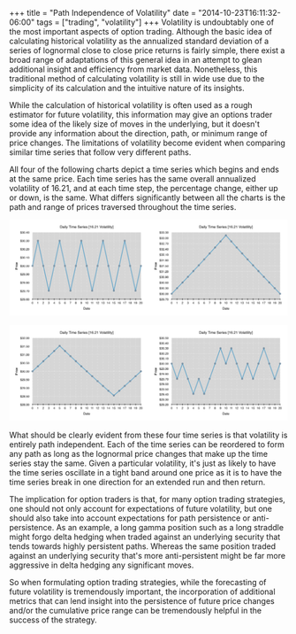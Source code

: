 +++
title = "Path Independence of Volatility"
date = "2014-10-23T16:11:32-06:00"
tags = ["trading", "volatility"]
+++
Volatility is undoubtably one of the most important aspects of option trading.  Although the basic idea of calculating historical volatility as the annualized standard deviation of a series of lognormal close to close price returns is fairly simple, there exist a broad range of adaptations of this general idea in an attempt to glean additional insight and efficiency from market data.  Nonetheless, this traditional method of calculating volatility is still in wide use due to the simplicity of its calculation and the intuitive nature of its insights.
<!--more-->

While the calculation of historical volatility is often used as a rough estimator for future volatility, this information may give an options trader some idea of the likely size of moves in the underlying, but it doesn't provide any information about the direction, path, or minimum range of price changes.  The limitations of volatility become evident when comparing similar time series that follow very different paths.

All four of the following charts depict a time series which begins and ends at the same price. Each time series has the same overall annualized volatility of 16.21, and at each time step, the percentage change, either up or down, is the same. What differs significantly between all the charts is the path and range of prices traversed throughout the time series.  

<a href="/images/2014/volatility1.png"><img src="/images/2014/volatility1.png" alt="Volatility Study 1" title="Volatility Study 1" height="50%" width="50%"></a><a href="/images/2014/volatility2.png"><img src="/images/2014/volatility2.png" alt="Volatility Study 2" title="Volatility Study 2" height="50%" width="50%"></a>

<a href="/images/2014/volatility3.png"><img src="/images/2014/volatility3.png" alt="Volatility Study 3" title="Volatility Study 3" height="50%" width="50%"></a><a href="/images/2014/volatility4.png"><img src="/images/2014/volatility4.png" alt="Volatility Study 4" title="Volatility Study 4" height="50%" width="50%"></a>

What should be clearly evident from these four time series is that volatility is entirely path independent.  Each of the time series can be reordered to form any path as long as the lognormal price changes that make up the time series stay the same. Given a particular volatility, it's just as likely to have the time series oscillate in a tight band around one price as it is to have the time series break in one direction for an extended run and then return.

The implication for option traders is that, for many option trading strategies, one should not only account for expectations of future volatility, but one should also take into account expectations for path persistence or anti-persistence.  As an example, a long gamma position such as a long straddle might forgo delta hedging when traded against an underlying security that tends towards highly persistent paths.  Whereas the same position traded against an underlying security that's more anti-persistent might be far more aggressive in delta hedging any significant moves.

So when formulating option trading strategies, while the forecasting of future volatility is tremendously important, the incorporation of additional metrics that can lend insight into the persistence of future price changes and/or the cumulative price range can be tremendously helpful in the success of the strategy.
